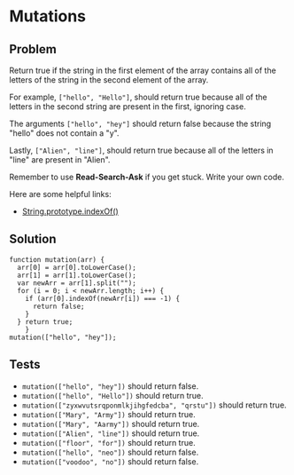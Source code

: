 # Mutations

## Problem

Return true if the string in the first element of the array contains all of the letters of the string in the second element of the array.

For example, `["hello", "Hello"]`, should return true because all of the letters in the second string are present in the first, ignoring case.

The arguments `["hello", "hey"]` should return false because the string "hello" does not contain a "y".

Lastly, `["Alien", "line"]`, should return true because all of the letters in "line" are present in "Alien".

Remember to use **Read-Search-Ask** if you get stuck. Write your own code.

Here are some helpful links:

* [String.prototype.indexOf()](https://developer.mozilla.org/en-US/docs/Web/JavaScript/Reference/Global_Objects/String/indexOf)

## Solution

```
function mutation(arr) {
  arr[0] = arr[0].toLowerCase();
  arr[1] = arr[1].toLowerCase();
  var newArr = arr[1].split("");
  for (i = 0; i < newArr.length; i++) {
    if (arr[0].indexOf(newArr[i]) === -1) {
      return false;
    }
  } return true;
    }
mutation(["hello", "hey"]);
```

## Tests

* `mutation(["hello", "hey"])` should return false.
* `mutation(["hello", "Hello"])` should return true.
* `mutation(["zyxwvutsrqponmlkjihgfedcba", "qrstu"])` should return true.
* `mutation(["Mary", "Army"])` should return true.
* `mutation(["Mary", "Aarmy"])` should return true.
* `mutation(["Alien", "line"])` should return true.
* `mutation(["floor", "for"])` should return true.
* `mutation(["hello", "neo"])` should return false.
* `mutation(["voodoo", "no"])` should return false.